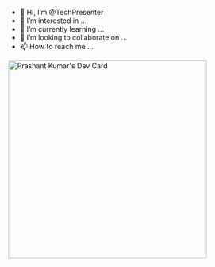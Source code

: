- 👋 Hi, I’m @TechPresenter
- 👀 I’m interested in ...
- 🌱 I’m currently learning ...
- 💞️ I’m looking to collaborate on ...
- 📫 How to reach me ...

<!---
TechPresenter/TechPresenter is a ✨ special ✨ repository because its `README.md` (this file) appears on your GitHub profile.
You can click the Preview link to take a look at your changes.
--->
<a href="https://app.daily.dev/techpresenter"><img src="https://api.daily.dev/devcards/cde68b4c38b54543b88c5b4d0661f25b.png?r=psj" width="400" alt="Prashant Kumar's Dev Card"/></a>
